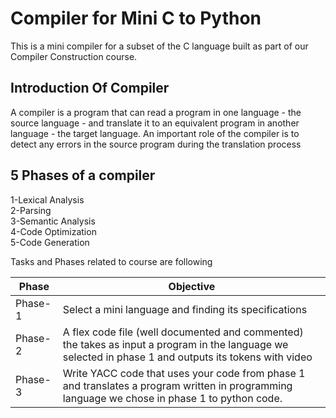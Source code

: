 # Compiler for Mini C to Python
This is a mini compiler for a subset of the C language built as part of our Compiler Construction course.

## Introduction Of Compiler  
A compiler is a program that can read a program in one language - the source language - and translate it to an equivalent program in another language - the target language. An important role of the compiler is to detect any errors in the source program during the translation process  



## 5 Phases of a compiler  
1-Lexical Analysis  
2-Parsing  
3-Semantic Analysis  
4-Code Optimization  
5-Code Generation  

Tasks and Phases related to course are following

| Phase   | Objective                                                                                                                                              |
|---------|----------------------------------------------------------------------------------------------                                                          |
| Phase-1 | Select a mini language and finding its specifications                                                                                                  |
| Phase-2 | A flex code file (well documented and commented) the takes as input a program in the language we selected in phase 1 and outputs its tokens with video |
| Phase-3 | Write YACC code that uses your code from phase 1 and translates a program written in programming language we chose in phase 1 to python code.    
